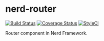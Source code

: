 # nerd-router
[![Build Status](https://travis-ci.org/nerd-framework/nerd-routing.svg?branch=master)](https://travis-ci.org/nerd-framework/nerd-routing)
[![Coverage Status](https://coveralls.io/repos/github/nerd-framework/nerd-routing/badge.svg?branch=master)](https://coveralls.io/github/nerd-framework/nerd-routing?branch=master)
[![StyleCI](https://styleci.io/repos/53726387/shield?branch=master)](https://styleci.io/repos/53726387)

Router component in Nerd Framework.
